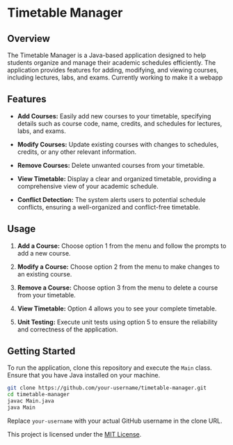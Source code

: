 # Timetable Manager

## Overview

The Timetable Manager is a Java-based application designed to help students organize and manage their academic schedules efficiently. The application provides features for adding, modifying, and viewing courses, including lectures, labs, and exams. Currently working to make it a webapp

## Features

- **Add Courses:** Easily add new courses to your timetable, specifying details such as course code, name, credits, and schedules for lectures, labs, and exams.

- **Modify Courses:** Update existing courses with changes to schedules, credits, or any other relevant information.

- **Remove Courses:** Delete unwanted courses from your timetable.

- **View Timetable:** Display a clear and organized timetable, providing a comprehensive view of your academic schedule.

- **Conflict Detection:** The system alerts users to potential schedule conflicts, ensuring a well-organized and conflict-free timetable.

## Usage

1. **Add a Course:** Choose option 1 from the menu and follow the prompts to add a new course.

2. **Modify a Course:** Choose option 2 from the menu to make changes to an existing course.

3. **Remove a Course:** Choose option 3 from the menu to delete a course from your timetable.

4. **View Timetable:** Option 4 allows you to see your complete timetable.

5. **Unit Testing:** Execute unit tests using option 5 to ensure the reliability and correctness of the application.

## Getting Started

To run the application, clone this repository and execute the `Main` class. Ensure that you have Java installed on your machine.

```bash
git clone https://github.com/your-username/timetable-manager.git
cd timetable-manager
javac Main.java
java Main
```


Replace `your-username` with your actual GitHub username in the clone URL. 

This project is licensed under the [MIT License](https://opensource.org/licenses/MIT).

